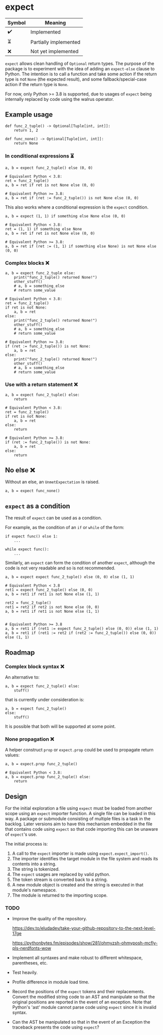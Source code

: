 # expect

| Symbol                   | Meaning               |
|--------------------------|-----------------------|
| :heavy_check_mark:       | Implemented           |
| :hourglass_flowing_sand: | Partially implemented |
| :x:                      | Not yet implemented   |

`expect` allows clean handling of `Optional` return types.
The purpose of the package is to experiment with the idea of adding an `expect-else`
clause to Python.
The intention is to call a function and take some action if the return type is not
`None` (the expected result), and some fallback/special-case action if the return type
is `None`.

For now, only Python >= 3.8 is supported, due to usages of `expect` being internally
replaced by code using the walrus operator.
## Example usage

    def func_2_tuple() -> Optional[Tuple[int, int]]:
	    return 1, 2

    def func_none() -> Optional[Tuple[int, int]]:
        return None

### In conditional expressions :hourglass_flowing_sand:<!--Partially implemented-->

    a, b = expect func_2_tuple() else (0, 0)

    # Equivalent Python < 3.8:
    ret = func_2_tuple()
    a, b = ret if ret is not None else (0, 0)

    # Equivalent Python >= 3.8:
    a, b = ret if (ret := func_2_tuple()) is not None else (0, 0)

This also works where a conditional expression is the `expect` condition.

    a, b = expect (1, 1) if something else None else (0, 0)

    # Equivalent Python < 3.8:
    ret = (1, 1) if something else None
    a, b = ret if ret is not None else (0, 0)

    # Equivalent Python >= 3.8:
    a, b = ret if (ret := (1, 1) if something else None) is not None else (0, 0)

### Complex blocks :x:<!--Not implemented-->

    a, b = expect func_2_tuple else:
        print("func_2_tuple() returned None!")
        other_stuff()
        # a, b = something_else
        # return some_value

    # Equivalent Python < 3.8:
    ret = func_2_tuple()
    if ret is not None:
        a, b = ret
    else:
        print("func_2_tuple() returned None!")
        other_stuff()
        # a, b = something_else
        # return some_value

    # Equivalent Python >= 3.8:
    if (ret := func_2_tuple()) is not None:
        a, b = ret
    else:
        print("func_2_tuple() returned None!")
        other_stuff()
        # a, b = something_else
        # return some_value


### Use with a return statement :x:<!--Not implemented-->

    a, b = expect func_2_tuple() else:
        return

    # Equivalent Python < 3.8:
    ret = func_2_tuple()
    if ret is not None:
        a, b = ret
    else:
        return

    # Equivalent Python >= 3.8:
    if (ret := func_2_tuple()) is not None:
        a, b = ret
    else:
        return

## No else :x:<!--Not implemented-->

Without an else, an `UnmetExpectation` is raised.

    a, b = expect func_none()

## `expect` as a condition

The result of `expect` can be used as a condition.

For example, as the condition of an `if` or `while` of the form:

    if expect func() else 1:
        ...

    while expect func():
        ...

Similarly, an `expect` can form the condition of another `expect`,
although the code is not very readable and so is not recommended.

    a, b = expect expect func_2_tuple() else (0, 0) else (1, 1)

    # Equivalent Python < 3.8
    ret1 = expect func_2_tuple() else (0, 0)
    a, b = ret1 if ret1 is not None else (1, 1)

    ret2 = func_2_tuple()
    ret1 = ret2 if ret2 is not None else (0, 0)
    a, b = ret1 if ret1 is not None else (1, 1)


    # Equivalent Python >= 3.8
    a, b = ret1 if (ret1 := expect func_2_tuple() else (0, 0)) else (1, 1)
    a, b = ret1 if (ret1 := ret2 if (ret2 := func_2_tuple()) else (0, 0)) else (1, 1)

## Roadmap

### Complex block syntax :x:<!--Not implemented-->

An alternative to:

    a, b = expect func_2_tuple() else:
        stuff()

that is currently under consideration is:

    a, b = expect func_2_tuple()
    else:
        stuff()

It is possible that both will be supported at some point.

### None propagation :x:<!--Not implemented-->

A helper construct `prop` or `expect.prop` could be used to propagate return values:

    a, b = expect.prop func_2_tuple()

    # Equivalent Python < 3.8:
    a, b = expect.prop func_2_tuple() else:
        return

## Design

For the initial exploration a file using `expect` must be loaded from another scope
using an `expect` importer function.
A single file can be loaded in this way. A package or submodule consisting of multiple
files is a task in the backlog.
Later versions aim to have this mechanism embedded in the file that contains code using
`expect` so that code importing this can be unaware of `expect`'s use.

The initial process is:

1. A call to the `expect` importer is made using `expect.expect_import()`.
2. The importer identifies the target module in the file system and reads its contents
   into a string.
3. The string is tokenized.
4. The `expect` usages are replaced by valid python.
5. The token stream is converted back to a string.
6. A new module object is created and the string is executed in that module's namespace.
7. The module is returned to the importing scope.

### TODO

- Improve the quality of the repository.

  https://dev.to/eludadev/take-your-github-repository-to-the-next-level-17ge

  https://pythonbytes.fm/episodes/show/281/ohmyzsh-ohmyposh-mcfly-pls-nerdfonts-wow
- Implement all syntaxes and make robust to different whitespace, parentheses, etc.
- Test heavily.
- Profile difference in module load time.
- Record the positions of the `expect` tokens and their replacements.
  Convert the modified string code to an AST and manipulate so that the original
  positions are reported in the event of an exception. Note that Python's 'ast' module
  cannot parse code using `expect` since it is invalid syntax.
- Can the AST be manipulated so that in the event of an Exception the traceback presents
  the code using `expect`?
